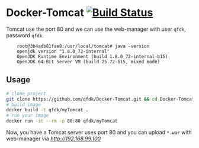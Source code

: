 # Docker-Tomcat [![Build Status](https://travis-ci.org/qfdk/Docker-Tomcat.svg?branch=master)](https://travis-ci.org/qfdk/Docker-Tomcat)



Tomcat use the port 80 and we can use the web-manager with user `qfdk`, password `qfdk`.

```shell
	root@3b4adb81fae8:/usr/local/tomcat# java -version
	openjdk version "1.8.0_72-internal"
	OpenJDK Runtime Environment (build 1.8.0_72-internal-b15)
	OpenJDK 64-Bit Server VM (build 25.72-b15, mixed mode)
```


## Usage

```bash
# clone project
git clone https://github.com/qfdk/Docker-Tomcat.git && cd Docker-Tomcat
# build image
docker build -t qfdk/myTomcat .
# run your image
docker run -it --rm -p 80:80 qfdk/myTomcat
```

Now, you have a Tomcat server uses port 80 and you can upload `*.war` with web-manager via *http://192.168.99.100* 





